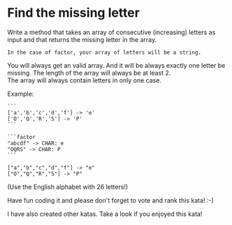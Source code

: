 # Find the missing letter

Write a method that takes an array of consecutive (increasing) letters as input and that returns the missing letter in the array.

~~~if:factor
In the case of factor, your array of letters will be a string.
~~~

You will always get an valid array. And it will be always exactly one letter be missing. The length of the array will always be at least 2.<br>
The array will always contain letters in only one case.

Example:
~~~if-not:swift,factor
```
['a','b','c','d','f'] -> 'e'
['O','Q','R','S'] -> 'P'
```
~~~

~~~if:factor
```factor
"abcdf" -> CHAR: e
"OQRS" -> CHAR: P
```
~~~

```if:swift
["a","b","c","d","f"] -> "e"
["O","Q","R","S"] -> "P"
```

(Use the English alphabet with 26 letters!)

Have fun coding it and please don't forget to vote and rank this kata! :-) 

I have also created other katas. Take a look if you enjoyed this kata!